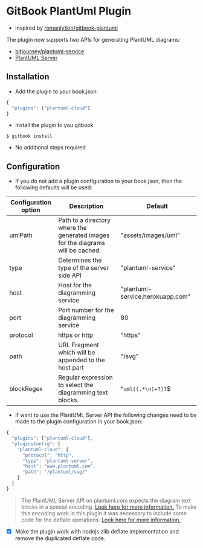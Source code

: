 # GitBook PlantUml Plugin

* inspired by [romanlytkin/gitbook-plantuml](https://github.com/romanlytkin/gitbook-plantuml)

The plugin now supports two APIs for generating PlantUML diagrams:
* [bitjourney/plantuml-service](https://github.com/bitjourney/plantuml-service)
* [PlantUML Server](http://www.plantuml.com/plantuml/)


## Installation

* Add the plugin to your book.json

```js
{
  "plugins": ["plantuml-cloud"]
}
```

* Install the plugin to you gitbook

```$ gitbook install```

* No additional steps required

## Configuration

* If you do not add a plugin configuration to your book.json, then the following defaults will be used:

| Configuration option | Description | Default |
| -------------------- | ----------- | ------- |
| umlPath | Path to a directory where the generated images for the diagrams will be cached. | "assets/images/uml" |
| type | Determines the type of the server side API | "plantuml-service" |
| host | Host for the diagramming service | "plantuml-service.herokuapp.com" |
| port | Port number for the diagramming service | 80 |
| protocol | https or http | "https" |
| path | URL Fragment which will be appended to the host part | "/svg" |
| blockRegex | Regular expression to select the diagramming text blocks. | ^```uml((.*\n)+?)?```$ |

* If want to use the PlantUML Server API the following changes need to be made to the plugin configuration in your book.json:

```js
{
  "plugins": ["plantuml-cloud"],
  "pluginsConfig": {
    "plantuml-cloud": {
      "protocol": "http",
      "type": "plantuml-server",
      "host": "www.plantuml.com",
      "path": "/plantuml/svg/"
    }
  }
}
```

> The PlantUML Server API on plantuml.com expects the diagram text blocks in a special encoding. [Look here for more information.](http://plantuml.com/pte)
> To make this encoding work in this plugin it was necessary to include some code for the deflate operations. [Look here for more information.](https://github.com/johan/js-deflate)

* [x] Make the plugin work with nodejs zlib deflate implementation and remove the duplicated deflate code.
